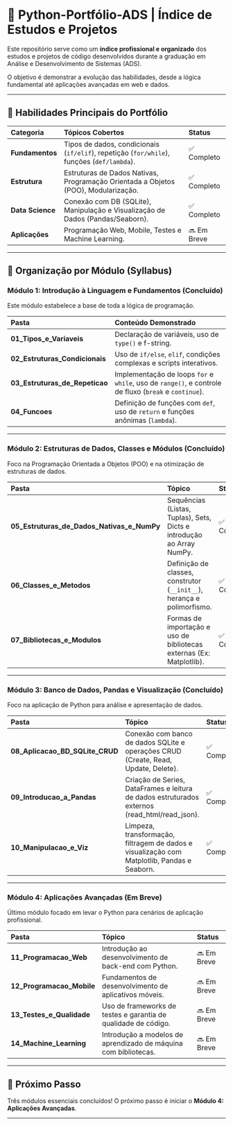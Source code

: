 # 🐍 Python-Portfólio-ADS | Índice de Estudos e Projetos

Este repositório serve como um **índice profissional e organizado** dos estudos e projetos de código desenvolvidos durante a graduação em Análise e Desenvolvimento de Sistemas (ADS).

O objetivo é demonstrar a evolução das habilidades, desde a lógica fundamental até aplicações avançadas em web e dados.

---

## 🧠 Habilidades Principais do Portfólio

| Categoria | Tópicos Cobertos | Status |
| :--- | :--- | :--- |
| **Fundamentos** | Tipos de dados, condicionais (`if/elif`), repetição (`for/while`), funções (`def/lambda`). | ✅ Completo |
| **Estrutura** | Estruturas de Dados Nativas, Programação Orientada a Objetos (POO), Modularização. | ✅ Completo |
| **Data Science** | Conexão com DB (SQLite), Manipulação e Visualização de Dados (Pandas/Seaborn). | ✅ Completo |
| **Aplicações** | Programação Web, Mobile, Testes e Machine Learning. | 🔜 Em Breve |

---

## 📂 Organização por Módulo (Syllabus)

### Módulo 1: Introdução à Linguagem e Fundamentos (Concluído)

Este módulo estabelece a base de toda a lógica de programação.

| Pasta | Conteúdo Demonstrado |
| :--- | :--- |
| **01_Tipos_e_Variaveis** | Declaração de variáveis, uso de `type()` e f-string. |
| **02_Estruturas_Condicionais** | Uso de `if/else`, `elif`, condições complexas e scripts interativos. |
| **03_Estruturas_de_Repeticao** | Implementação de loops `for` e `while`, uso de `range()`, e controle de fluxo (`break` e `continue`). |
| **04_Funcoes** | Definição de funções com `def`, uso de `return` e funções anônimas (`lambda`). |

---

### Módulo 2: Estruturas de Dados, Classes e Módulos (Concluído)

Foco na Programação Orientada a Objetos (POO) e na otimização de estruturas de dados.

| Pasta | Tópico | Status |
| :--- | :--- | :--- |
| **05_Estruturas_de_Dados_Nativas_e_NumPy** | Sequências (Listas, Tuplas), Sets, Dicts e introdução ao Array NumPy. | ✅ Completo |
| **06_Classes_e_Metodos** | Definição de classes, construtor (`__init__`), herança e polimorfismo. | ✅ Completo |
| **07_Bibliotecas_e_Modulos** | Formas de importação e uso de bibliotecas externas (Ex: Matplotlib). | ✅ Completo |

---

### Módulo 3: Banco de Dados, Pandas e Visualização (Concluído)

Foco na aplicação de Python para análise e apresentação de dados.

| Pasta | Tópico | Status |
| :--- | :--- | :--- |
| **08_Aplicacao_BD_SQLite_CRUD** | Conexão com banco de dados SQLite e operações CRUD (Create, Read, Update, Delete). | ✅ Completo |
| **09_Introducao_a_Pandas** | Criação de Series, DataFrames e leitura de dados estruturados externos (read_html/read_json). | ✅ Completo |
| **10_Manipulacao_e_Viz** | Limpeza, transformação, filtragem de dados e visualização com Matplotlib, Pandas e Seaborn. | ✅ Completo |

---

### Módulo 4: Aplicações Avançadas (Em Breve)

Último módulo focado em levar o Python para cenários de aplicação profissional.

| Pasta | Tópico | Status |
| :--- | :--- | :--- |
| **11_Programacao_Web** | Introdução ao desenvolvimento de back-end com Python. | 🔜 Em Breve |
| **12_Programacao_Mobile** | Fundamentos de desenvolvimento de aplicativos móveis. | 🔜 Em Breve |
| **13_Testes_e_Qualidade** | Uso de frameworks de testes e garantia de qualidade de código. | 🔜 Em Breve |
| **14_Machine_Learning** | Introdução a modelos de aprendizado de máquina com bibliotecas. | 🔜 Em Breve |

---

## 🚀 Próximo Passo

Três módulos essenciais concluídos! O próximo passo é iniciar o **Módulo 4: Aplicações Avançadas**.

---

